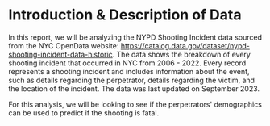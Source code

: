 
# Introduction & Description of Data

In this report, we will be analyzing the NYPD Shooting Incident data sourced from the NYC OpenData website: https://catalog.data.gov/dataset/nypd-shooting-incident-data-historic. The data shows the breakdown of every shooting incident that occurred in NYC from 2006 - 2022. Every record represents a shooting incident and includes information about the event, such as  details regarding the perpetrator, details regarding the victim, and the location of the incident. The data was last updated on September 2023. 

For this analysis, we will be looking to see if the perpetrators' demographics can be used to predict if the shooting is fatal. 
